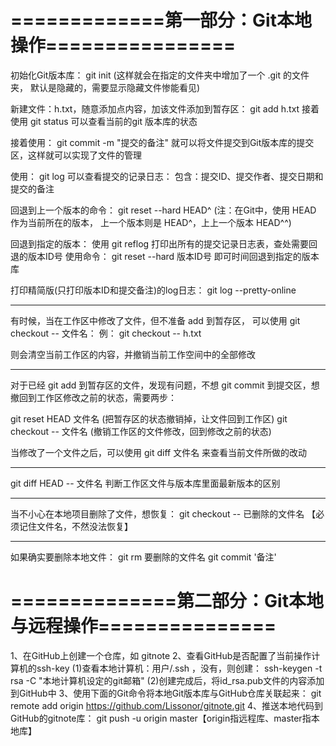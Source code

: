 #	=============第一部分：Git本地操作================
初始化Git版本库：
git init
(这样就会在指定的文件夹中增加了一个 .git 的文件夹，
	默认是隐藏的，需要显示隐藏文件惨能看见)
	
新建文件：h.txt，随意添加点内容，加该文件添加到暂存区：
git add h.txt
接着使用 git status 可以查看当前的git 版本库的状态

接着使用：
git commit -m "提交的备注"
就可以将文件提交到Git版本库的提交区，这样就可以实现了文件的管理

使用：
git log
可以查看提交的记录日志：
	包含：提交ID、提交作者、提交日期和提交的备注
	
回退到上一个版本的命令：
	git reset --hard HEAD^
	(注：在Git中，使用 HEAD 作为当前所在的版本，
	上一个版本则是 HEAD^，上上一个版本 HEAD^^)
	
回退到指定的版本：
	使用 git reflog 打印出所有的提交记录日志表，查处需要回退的版本ID号
使用命令：
	git reset --hard 版本ID号
	即可时间回退到指定的版本库
	
打印精简版(只打印版本ID和提交备注)的log日志：
	git log --pretty-online
	
-------------
有时候，当在工作区中修改了文件，但不准备 add 到暂存区，
可以使用 git checkout -- 文件名：
例： git checkout -- h.txt

则会清空当前工作区的内容，并撤销当前工作空间中的全部修改

--------------------------

对于已经 git add 到暂存区的文件，发现有问题，不想 git commit 
到提交区，想撤回到工作区修改之前的状态，需要两步：

git reset HEAD 文件名  (把暂存区的状态撤销掉，让文件回到工作区)
git checkout -- 文件名 (撤销工作区的文件修改，回到修改之前的状态)


当修改了一个文件之后，可以使用 
	git diff 文件名
来查看当前文件所做的改动

------------

git diff HEAD -- 文件名
判断工作区文件与版本库里面最新版本的区别


---------
当不小心在本地项目删除了文件，想恢复：
	git checkout -- 已删除的文件名 【必须记住文件名，不然没法恢复】

--------
如果确实要删除本地文件：
	git rm 要删除的文件名
	git commit '备注'

# ==============第二部分：Git本地与远程操作===============
1、在GitHub上创建一个仓库，如 gitnote
2、查看GitHub是否配置了当前操作计算机的ssh-key
	(1)查看本地计算机：用户/.ssh ，没有，则创建：
		ssh-keygen -t rsa -C "本地计算机设定的git邮箱"
	(2)创建完成后，将id_rsa.pub文件的内容添加到GitHub中
3、使用下面的Git命令将本地Git版本库与GitHub仓库关联起来：
	git remote add origin https://github.com/Lissonor/gitnote.git
4、推送本地代码到GitHub的gitnote库：
	git push -u origin master【origin指远程库、master指本地库】
